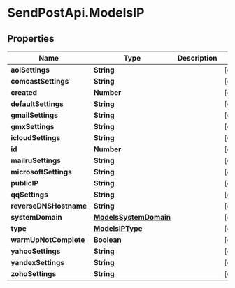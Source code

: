 # SendPostApi.ModelsIP

## Properties
Name | Type | Description | Notes
------------ | ------------- | ------------- | -------------
**aolSettings** | **String** |  | [optional] 
**comcastSettings** | **String** |  | [optional] 
**created** | **Number** |  | [optional] 
**defaultSettings** | **String** |  | [optional] 
**gmailSettings** | **String** |  | [optional] 
**gmxSettings** | **String** |  | [optional] 
**icloudSettings** | **String** |  | [optional] 
**id** | **Number** |  | [optional] 
**mailruSettings** | **String** |  | [optional] 
**microsoftSettings** | **String** |  | [optional] 
**publicIP** | **String** |  | [optional] 
**qqSettings** | **String** |  | [optional] 
**reverseDNSHostname** | **String** |  | [optional] 
**systemDomain** | [**ModelsSystemDomain**](ModelsSystemDomain.md) |  | [optional] 
**type** | [**ModelsIPType**](ModelsIPType.md) |  | [optional] 
**warmUpNotComplete** | **Boolean** |  | [optional] 
**yahooSettings** | **String** |  | [optional] 
**yandexSettings** | **String** |  | [optional] 
**zohoSettings** | **String** |  | [optional] 



